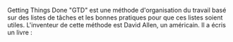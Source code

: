 Getting Things Done "GTD" est une méthode d'organisation du travail basé sur des listes de tâches et les bonnes pratiques pour que ces listes soient utiles.
L'inventeur de cette méthode est David Allen, un américain.
Il a écris un livre : 
